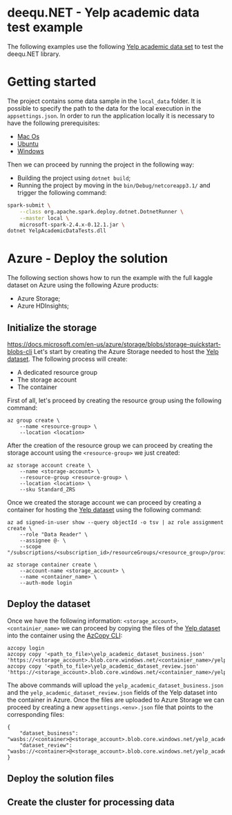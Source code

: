 # deequ.NET - Yelp academic data test example

The following examples use the following [Yelp academic data set](https://www.kaggle.com/yelp-dataset/yelp-dataset) to test the deequ.NET library.

# Getting started

The project contains some data sample in the `local_data` folder.
It is possible to specify the path to the data for the local execution in the `appsettings.json`.
In order to run the application locally it is necessary to have the following prerequisites:

- [Mac Os](https://github.com/dotnet/spark/blob/master/docs/getting-started/macos-instructions.md#pre-requisites)
- [Ubuntu](https://github.com/dotnet/spark/blob/master/docs/getting-started/ubuntu-instructions.md#pre-requisites)
- [Windows]((https://github.com/dotnet/spark/blob/master/docs/getting-started/windows-instructions.md#pre-requisites))

Then we can proceed by running the project in the following way:

- Building the project using `dotnet build`;
- Running the project by moving in the `bin/Debug/netcoreapp3.1/` and trigger the following command:
```bash
spark-submit \
    --class org.apache.spark.deploy.dotnet.DotnetRunner \
    --master local \
    microsoft-spark-2.4.x-0.12.1.jar \
dotnet YelpAcademicDataTests.dll
```

# Azure - Deploy the solution

The following section shows how to run the example with the full kaggle dataset on Azure using the following Azure products:

- Azure Storage;
- Azure HDInsights;

## Initialize the storage

https://docs.microsoft.com/en-us/azure/storage/blobs/storage-quickstart-blobs-cli
Let's start by creating the Azure Storage needed to host the [Yelp dataset](https://www.kaggle.com/yelp-dataset/yelp-dataset).
The following process will create:
- A dedicated resource group
- The storage account
- The container

First of all, let's proceed by creating the resource group using the following command:

```
az group create \
    --name <resource-group> \
    --location <location>
```
After the creation of the resource group we can proceed by creating the storage account using the `<resource-group>` we just created:
```
az storage account create \
    --name <storage-account> \
    --resource-group <resource-group> \
    --location <location> \
    --sku Standard_ZRS
```
Once we created the storage account we can proceed by creating a container for hosting the [Yelp dataset](https://www.kaggle.com/yelp-dataset/yelp-dataset) using the following command:


```
az ad signed-in-user show --query objectId -o tsv | az role assignment create \
    --role "Data Reader" \
    --assignee @- \
    --scope "/subscriptions/<subscription_id>/resourceGroups/<resource_group>/providers/Microsoft.Storage/storageAccounts/<storage_account>"

az storage container create \
    --account-name <storage_account> \
    --name <container_name> \
    --auth-mode login
```

## Deploy the dataset

Once we have the following information: `<storage_account>`, `<containier_name>` we can proceed by copying the files of the [Yelp dataset](https://www.kaggle.com/yelp-dataset/yelp-dataset) into the container
using the [AzCopy CLI](https://docs.microsoft.com/en-us/azure/storage/common/storage-use-azcopy-v10):

```
azcopy login
azcopy copy '<path_to_file>\yelp_academic_dataset_business.json' 'https://<storage_account>.blob.core.windows.net/<containier_name>/yelp_academic_dataset_business.json'
azcopy copy '<path_to_file>\yelp_academic_dataset_review.json' 'https://<storage_account>.blob.core.windows.net/<containier_name>/yelp_academic_dataset_review.json'
```
The above commands will upload the `yelp_academic_dataset_business.json` and the `yelp_academic_dataset_review.json` fields of the Yelp dataset into the container in Azure.
Once the files are uploaded to Azure Storage we can proceed by creating a new `appsettings.<env>.json` file that points to the corresponding files:

```
{
    "dataset_business": "wasbs://<container>@<storage_account>.blob.core.windows.net/yelp_academic_dataset_review.json",
    "dataset_review": "wasbs://<container>@<storage_account>.blob.core.windows.net/yelp_academic_dataset_business.json"
}
```

## Deploy the solution files

## Create the cluster for processing data

